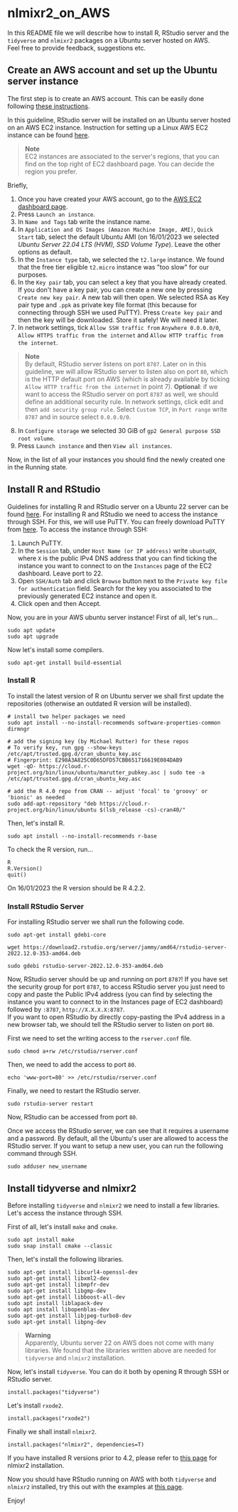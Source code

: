 # nlmixr2_on_AWS
In this README file we will describe how to install R, RStudio server and the `tidyverse` and `nlmixr2` packages on a Ubuntu server hosted on AWS.  
Feel free to provide feedback, suggestions etc.

## Create an AWS account and set up the Ubuntu server instance

The first step is to create an AWS account. This can be easily done following [these instructions](https://aws.amazon.com/premiumsupport/knowledge-center/create-and-activate-aws-account/?nc1=h_ls).

In this guideline, RStudio server will be installed on an Ubuntu server hosted on an AWS EC2 instance. Instruction for setting up a Linux AWS EC2 instance can be found [here](https://docs.aws.amazon.com/AWSEC2/latest/UserGuide/EC2_GetStarted.html).

>**Note**  
> EC2 instances are associated to the server's regions, that you can find on the top right of EC2 dashboard page. You can decide the region you prefer.

Briefly, 
1. Once you have created your AWS account, go to the [AWS EC2 dashboard page](https://console.aws.amazon.com/ec2/).
2. Press `Launch an instance`.
3. In `Name and Tags` tab write the instance name.
4. In `Application and OS Images (Amazon Machine Image, AMI)`, `Quick Start` tab, select the default Ubuntu AMI (on 16/01/2023 we selected *Ubuntu Server 22.04 LTS (HVM), SSD Volume Type*). Leave the other options as default.
5. In the `Instance type` tab, we selected the `t2.large` instance. We found that the free tier eligible `t2.micro` instance was "too slow" for our purposes.
6. In the `Key pair` tab, you can select a key that you have already created. If you don't have a key pair, you can create a new one by pressing `Create new key pair`. A new tab will then open. We selected RSA as Key pair type and `.ppk` as private key file format (this because for connecting through SSH we used PuTTY). Press `Create key pair` and then the key will be downloaded. Store it safely! We will need it later.
7. In network settings, tick `Allow SSH traffic from` `Anywhere 0.0.0.0/0`, `Allow HTTPS traffic from the internet` and `Allow HTTP traffic from the internet`.
  >**Note**  
  By default, RStudio server listens on port `8787`. Later on in this guideline, we will allow RStudio server to listen also on port `80`, which is the HTTP default port on AWS (which is already available by ticking `Allow HTTP traffic from the internet` in point 7). **Optional**: if we want to access the RStudio server on port `8787` as well, we should define an additional security rule. In network settings, click edit and then `add security group rule`. Select `Custom TCP`, in `Port range` write `8787` and in source select `0.0.0.0/0`.
8. In `Configure storage` we selected 30 GiB of `gp2 General purpose SSD root volume`.
9. Press `Launch instance` and then `View all instances`.

Now, in the list of all your instances you should find the newly created one in the Running state.


## Install R and RStudio

Guidelines for installing R and RStudio server on a Ubuntu 22 server can be found [here](https://posit.co/download/rstudio-server/).
For installing R and RStudio we need to access the instance through SSH. For this, we will use PuTTY. You can freely download PuTTY from [here](https://www.putty.org/).
To access the instance through SSH:

1. Launch PuTTY.
2. In the `Session` tab, under `Host Name (or IP address)` write `ubuntu@X`, where `X` is the public IPv4 DNS address that you can find ticking the instance you want to connect to on the `Instances` page of the EC2 dashboard. Leave port to 22.
3. Open `SSH/Auth` tab and click `Browse` button next to the `Private key file for authentication` field. Search for the key you associated to the previously generated EC2 instance and open it.
4. Click open and then Accept.

Now, you are in your AWS ubuntu server instance!
First of all, let's run...
```
sudo apt update
sudo apt upgrade
```
Now let's install some compilers.
```
sudo apt-get install build-essential
```

### Install R 

To install the latest version of R on Ubuntu server we shall first update the repositories (otherwise an outdated R version will be installed).

```
# install two helper packages we need
sudo apt install --no-install-recommends software-properties-common dirmngr
```
```
# add the signing key (by Michael Rutter) for these repos
# To verify key, run gpg --show-keys /etc/apt/trusted.gpg.d/cran_ubuntu_key.asc 
# Fingerprint: E298A3A825C0D65DFD57CBB651716619E084DAB9
wget -qO- https://cloud.r-project.org/bin/linux/ubuntu/marutter_pubkey.asc | sudo tee -a /etc/apt/trusted.gpg.d/cran_ubuntu_key.asc
```
```
# add the R 4.0 repo from CRAN -- adjust 'focal' to 'groovy' or 'bionic' as needed
sudo add-apt-repository "deb https://cloud.r-project.org/bin/linux/ubuntu $(lsb_release -cs)-cran40/"
```

Then, let's install R.
```
sudo apt install --no-install-recommends r-base
```

To check the R version, run...

```
R
R.Version()
quit()
```

On 16/01/2023 the R version should be R 4.2.2.

### Install RStudio Server

For installing RStudio server we shall run the following code.

```
sudo apt-get install gdebi-core
```
```
wget https://download2.rstudio.org/server/jammy/amd64/rstudio-server-2022.12.0-353-amd64.deb
```
```
sudo gdebi rstudio-server-2022.12.0-353-amd64.deb
```

Now, RStudio server should be up and running on port `8787`! If you have set the security group for port `8787`, to access RStudio server you just need to copy and paste the Public IPv4 address (you can find by selecting the instance you want to connect to in the Instances page of EC2 dashboard) followed by `:8787`, `http://X.X.X.X:8787`.  
If you want to open RStudio by directly copy-pasting the IPv4 address in a new browser tab, we should tell the RStudio server to listen on port `80`.

First we need to set the writing access to the `rserver.conf` file.
```
sudo chmod a+rw /etc/rstudio/rserver.conf
```
Then, we need to add the access to port `80`.
```
echo 'www-port=80' >> /etc/rstudio/rserver.conf
```
Finally, we need to restart the RStudio server.
```
sudo rstudio-server restart
```
Now, RStudio can be accessed from port `80`.

Once we access the RStudio server, we can see that it requires a username and a password. By default, all the Ubuntu's user are allowed to access the RStudio server.
If you want to setup a new user, you can run the following command through SSH.

```
sudo adduser new_username
```

## Install tidyverse and nlmixr2

Before installing `tidyverse` and `nlmixr2` we need to install a few libraries.
Let's access the instance through SSH.

First of all, let's install `make` and `cmake`.
```
sudo apt install make
sudo snap install cmake --classic
```
Then, let's install the following libraries.
```
sudo apt-get install libcurl4-openssl-dev
sudo apt-get install libxml2-dev
sudo apt-get install libmpfr-dev
sudo apt-get install libgmp-dev
sudo apt-get install libboost-all-dev
sudo apt install liblapack-dev
sudo apt install libopenblas-dev
sudo apt-get install libjpeg-turbo8-dev
sudo apt-get install libpng-dev
```
>**Warning**  
> Apparently, Ubuntu server 22 on AWS does not come with many libraries. We found that the libraries written above are needed for `tidyverse` and `nlmixr2` installation. 

Now, let's install `tidyverse`. You can do it both by opening R through SSH or RStudio server.
```
install.packages("tidyverse")
```
Let's install `rxode2`.
```
install.packages("rxode2")
```
Finally we shall install `nlmixr2`.
```
install.packages("nlmixr2", dependencies=T)
```
If you have installed R versions prior to 4.2, please refer to [this page](https://github.com/nlmixr2/nlmixr2/) for nlmixr2 installation. 

Now you should have RStudio running on AWS with both `tidyverse` and `nlmixr2` installed, try this out with the examples at [this page](https://github.com/nlmixr2/nlmixr2/).  

Enjoy!









